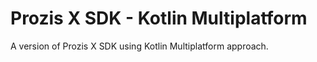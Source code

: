 # Prozis X SDK - Kotlin Multiplatform

A version of Prozis X SDK using Kotlin Multiplatform approach.

